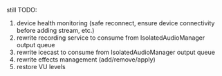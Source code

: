 still TODO:

1. device health monitoring (safe reconnect, ensure device connectivity before
   adding stream, etc.)
2. rewrite recording service to consume from IsolatedAudioManager output queue
3. rewrite icecast to consume from IsolatedAudioManager output queue
4. rewrite effects management (add/remove/apply)
5. restore VU levels
